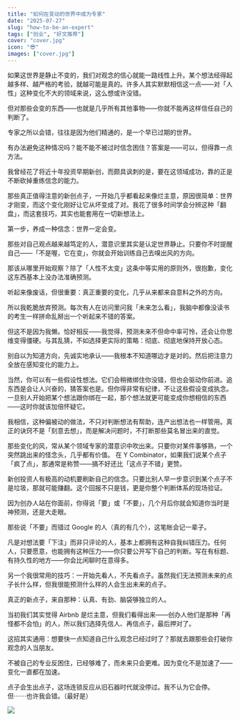 ```yaml
---
title: "如何在变动的世界中成为专家"
date: "2025-07-27"
slug: "how-to-be-an-expert"
tags: ["创业", "好文推荐"]
cover: "cover.jpg"
icon: "😎"
images: ["cover.jpg"]
---
```

如果这世界是静止不变的，我们对观念的信心就能一路线性上升。某个想法经得起越多样、越严格的考验，就越可能是真的。许多人其实默默相信这一点——对「人性」这种变化不大的领域来说，这么想或许没错。



但对那些会变的东西——也就是几乎所有其他事物——你就不能再这样信任自己的判断了。



专家之所以会错，往往是因为他们精通的，是一个早已过期的世界。



有办法避免这种情况吗？能不能不被过时信念困住？答案是——可以，但得靠一点方法。



我曾经花了将近十年投资早期新创，而颇具讽刺的是，要在这领域成功，靠的正是不断砍掉重练信念的能力。



那些真正值得注意的新创点子，一开始几乎都看起来像烂主意，原因很简单：世界才刚变，而这个变化刚好让它从坏变成了对。我花了很多时间学会分辨这种「翻盘」，而这套技巧，其实也能套用在一切新想法上。



第一步，养成一种信念：世界一定会变。



那些对自己观点越来越笃定的人，潜意识里其实是认定世界静止。只要你不时提醒自己——「不是喔，它在变」，你就会开始训练自己去嗅出风的方向。



那该从哪里开始观察？除了「人性不太变」这条中等实用的原则外，很抱歉，变化这东西基本上没办法准确预测。



听起来像废话，但很重要：真正重要的变化，几乎从来都来自意料之外的方向。



所以我乾脆放弃预测。每次有人在访问里问我「未来怎么看」，我脑中都像没读书的考生一样拼命乱掰出一个听起来不错的答案。



但这不是因为我懒。恰好相反——我觉得，预测未来不但命中率可怜，还会让你思维变得僵硬。与其乱猜，不如选择更实际的策略：彻底、彻底地保持开放心态。



别自以为知道方向，先诚实地承认——我根本不知道哪边才是对的。然后把注意力全放在感知变化的能力上。



当然，你可以有一些假设性想法。它们会稍微绑住你没错，但也会驱动你前进。追东西是会让人兴奋的，猜答案也是。但你得非常有纪律，不让这些假设变成执念。
一旦别人开始把某个想法跟你绑在一起，那个想法就更可能变成你想相信的东西——这时你就该加倍怀疑它。



我相信，这种偏被动的做法，不只对判断想法有帮助，连产出想法也一样管用。真正的诀窍不是「刻意去想」，而是解决问题时，不打断那些莫名冒出来的直觉。



那些变化的风，常从某个领域专家的潜意识中吹出来。只要你对某件事够熟，一个突然跳出来的怪念头，几乎都有价值。
在 Y Combinator，如果我们说某个点子「疯了点」，那通常是称赞——搞不好还比「这点子不错」更赞。



新创投资人有极高的动机要刷新自己的信念。只要比别人早一步意识到某个点子不是垃圾，那就可能赚翻。这个回报不只是钱，更是你整个判断体系的现场验证。



因为创办人站在你面前，你得说「要」或「不要」，几个月后你就会知道你当时是神预测，还是大走眼。



那些说「不要」而错过 Google 的人（真的有几个），这笔帐会记一辈子。



凡是对想法要「下注」而非只评论的人，基本上都拥有这种自我纠错压力。任何人，只要愿意，也能拥有这种压力——你只要公开写下自己的判断。写在有标题、有持久性的地方——你会比闲聊时在意得多。



另一个我很常用的技巧：一开始先看人，不先看点子。虽然我们无法预测未来的点子长什么样，但我很能预测什么样的人会生出未来的点子。



真正的新点子，来自那种：认真、有劲、脑袋够独立的人。



当初我们其实觉得 Airbnb 是烂主意，但我们看得出来——创办人他们是那种「再怪都不会怕」的人，所以我们选择先信人、再信点子，最后押对了。



这招其实通用：想要快一点知道自己什么观念已经过时了？那就去跟那些会打破你观念的人当朋友。



不被自己的专业反困住，已经够难了，而未来只会更难。因为变化不是加速了——变化一直都在加速。



点子会生出点子，这场连锁反应从旧石器时代就没停过。我不认为它会停。
但⋯⋯也许我会错。（最好是）




![](https://prod-files-secure.s3.us-west-2.amazonaws.com/112d0858-5090-4d34-a606-b75eb8d65fd2/46476355-9cf3-4e99-9b7a-3531bc426380/1000202064.png?X-Amz-Algorithm=AWS4-HMAC-SHA256&X-Amz-Content-Sha256=UNSIGNED-PAYLOAD&X-Amz-Credential=ASIAZI2LB4667MWXVX6J%2F20250904%2Fus-west-2%2Fs3%2Faws4_request&X-Amz-Date=20250904T054324Z&X-Amz-Expires=3600&X-Amz-Security-Token=IQoJb3JpZ2luX2VjEO3%2F%2F%2F%2F%2F%2F%2F%2F%2F%2FwEaCXVzLXdlc3QtMiJHMEUCIQDXPYLTUVJa2N0EeGq0VVix%2BRyLYY6efViexrawQl7kHAIgDGrQVnfLv5LiuZxWfu%2FCzDznzD%2FzCQP1kCUlMs9kAvQq%2FwMIVhAAGgw2Mzc0MjMxODM4MDUiDL0hiGw2rBuvuqSDoircA8hwSy2uGNV9wkzkCU7Y7qNTblO93IZlNu8DXsTMyAkbkPkYt4xnWhm12cPXkD8HuQB3KEkR8JLI2Ks0zfqJDcCSkQ4W0z%2BeLJh%2Bb6YORbVsvG3sJE54txux4S7DiJl%2FW7F1cLG10LDyGfU5ljaPAssI62IwXiDbtsqCxyTG%2BANUJmL9BgU4OA%2BY8nRjEl%2B6PbTZ2fbnnVw%2BQI5xWgEYnIujhKCK8ELCxjSFVVUxUIBAY2Z9af5s0ZfIkNjIgHxq8U3ybhDgr73p8yvKmpgswM5nB3IrC3TdN4iqSJvfI5giv8HHeSFLwALI2WlEZJ6dzOVcvbE90k17eOhvtvNOCiMiPu5TwkNw1h2n5107DDIsaiotZ%2FMoZfwmXnPLf%2Bex4NAPkK4lhguIa1ZYAS172w0OrnkGrTc816%2F9iCR7WiqFLDw5viy2qUZjbEnFppI7q%2F3IJLmiJPdXF6zoiJxrrpckmdL7ebIAvZCbVtctUk6It54Rp9JVCZQtzYkkyBZ4ObNHZC5AtCrXZAXbuMn%2Bh4WFXHMHOxBttT89wopFWsS8Yge3Q90EFXPhRoWwHRZxqo4XJo9j8zcmfL%2F7kCotdgdiK6g314ld86fpTc1fMRw9SmbZz6MWKSMxT2tAMPKw5MUGOqUB9RD0Azvzix5KoWJ6h%2Fa5xD%2FqVA0wROrPpPAppS02OO6vbbr3wqxfUo9a6drHPgSc%2FjHcX%2FhsjBDgeI7R76PQikK2EAtRct%2BKCAELnn0lA9B7j39eyFZA4%2Fgi0MmmRPerx%2Bu6dd7HoFHx4oDzUrRsLQuoRlMrsOeMfscXdGl7hrdfM8LD1UEOXULm5aazEXjQE1n69jaXjd%2Fw05K1Ivc0qzclcWSA&X-Amz-Signature=d56798ebc50850468892425d05e0829ec7dcceabe8ba95aa65e6fcfffa471733&X-Amz-SignedHeaders=host&x-amz-checksum-mode=ENABLED&x-id=GetObject)

